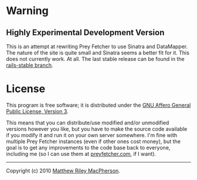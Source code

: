 # Warning
## Highly Experimental Development Version
This is an attempt at rewriting Prey Fetcher to use Sinatra and DataMapper. The nature of the site is quite small and Sinatra seems a better fit for it. This does not currently work. At all. The last stable release can be found in the [rails-stable branch](http://github.com/tofumatt/Prey-Fetcher/tree/rails-stable).

# License
This program is free software; it is distributed under the [GNU Affero General Public License, Version 3](http://www.gnu.org/licenses/agpl-3.0.html).

This means that you can distribute/use modified and/or unmodified versions however you like, but you have to make the source code available if you modify it and run it on your own server somewhere. I'm fine with multiple Prey Fetcher instances (even if other ones cost money), but the goal is to get any improvements to the code base back to everyone, including me (so I can use them at [preyfetcher.com](http://preyfetcher.com), if I want).

---

Copyright (c) 2010 [Matthew Riley MacPherson](http://lonelyvegan.com).
